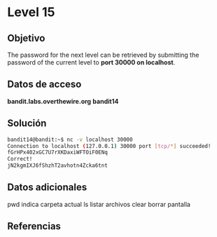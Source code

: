 # Level 15

## Objetivo
The password for the next level can be retrieved by submitting the password of the current level to **port 30000 on localhost**.

## Datos de acceso
**bandit.labs.overthewire.org**
**bandit14**

## Solución

```bash
bandit14@bandit:~$ nc -v localhost 30000
Connection to localhost (127.0.0.1) 30000 port [tcp/*] succeeded!
fGrHPx402xGC7U7rXKDaxiWFTOiF0ENq
Correct!
jN2kgmIXJ6fShzhT2avhotn4Zcka6tnt
```

## Datos adicionales
pwd indica carpeta actual
ls listar archivos
clear borrar pantalla

## Referencias
